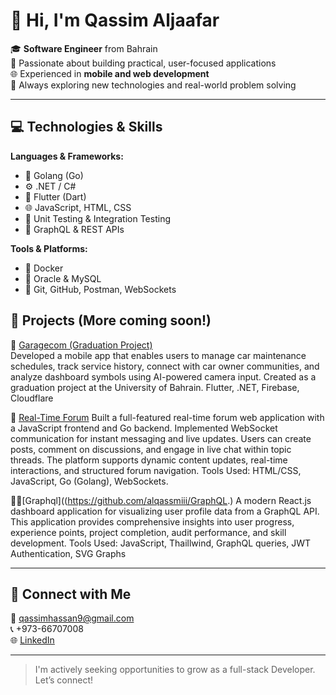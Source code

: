 
# 👋 Hi, I'm Qassim Aljaafar

🎓 **Software Engineer** from Bahrain  
💼 Passionate about building practical, user-focused applications  
🌐 Experienced in **mobile and web development**  
🚀 Always exploring new technologies and real-world problem solving  

---

## 💻 Technologies & Skills

**Languages & Frameworks:**  
- 🦫 Golang (Go)
- ⚙️ .NET / C#
- 📱 Flutter (Dart)
- 🌐 JavaScript, HTML, CSS
- 🧪 Unit Testing & Integration Testing
- 🔗 GraphQL & REST APIs

**Tools & Platforms:**  
- 🐳 Docker
- 💾 Oracle & MySQL
- 🔧 Git, GitHub, Postman, WebSockets


## 📂 Projects (More coming soon!)

🚗 [Garagecom (Graduation Project)](https://github.com/alqassmiii/Garagecom/)  
Developed a mobile app that enables users to manage car maintenance schedules, track service history, connect with car owner communities, and analyze dashboard symbols using AI-powered camera input. Created as a graduation project at the University of Bahrain.
Flutter, .NET, Firebase, Cloudflare

💬 [Real-Time Forum](https://github.com/alqassmiii/real-time-forum) 
Built a full-featured real-time forum web application with a JavaScript frontend and Go backend.
Implemented WebSocket communication for instant messaging and live updates. Users can create posts, comment on discussions, and engage in live chat within topic threads. The platform supports dynamic content updates, real-time interactions, and structured forum navigation.
Tools Used: HTML/CSS, JavaScript, Go (Golang), WebSockets.

👨‍💻[Graphql]((https://github.com/alqassmiii/GraphQL.)
A modern React.js dashboard application for visualizing user profile data from a GraphQL API. This application provides comprehensive insights into user progress, experience points, project completion, audit performance, and skill development.
Tools Used: JavaScript, Thaillwind, GraphQL queries, JWT Authentication, SVG Graphs



---

## 🔗 Connect with Me

📧 qassimhassan9@gmail.com  
📞 +973-66707008  
🌐 [LinkedIn](https://www.linkedin.com/in/qassim-aljaffer)  


---

> I'm actively seeking opportunities to grow as a full-stack Developer. Let’s connect!
